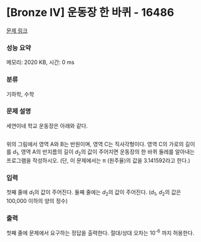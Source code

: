 # [Bronze IV] 운동장 한 바퀴 - 16486 

[문제 링크](https://www.acmicpc.net/problem/16486) 

### 성능 요약

메모리: 2020 KB, 시간: 0 ms

### 분류

기하학, 수학

### 문제 설명

<p style="user-select: auto;">세연이네 학교 운동장은 아래와 같다.</p>

<p style="text-align: center; user-select: auto;"><img alt="" src="https://upload.acmicpc.net/2f29c6a0-5406-493c-a4d6-d2595c32be2e/" style="user-select: auto;"></p>

<p style="user-select: auto;">위의 그림에서 영역 A와 B는 반원이며, 영역 C는 직사각형이다. 영역 C의 가로의 길이를 <em style="user-select: auto;">d</em><sub style="user-select: auto;">1</sub>, 영역 A의 반지름의 길이 <em style="user-select: auto;">d</em><sub style="user-select: auto;">2</sub>의 값이 주어지면 운동장의 한 바퀴 둘레를 알아내는 프로그램을 작성하시오. (단, 이 문제에서는 π (원주율)의 값을 3.141592라고 한다.)</p>

### 입력 

 <p style="user-select: auto;">첫째 줄에 <em style="user-select: auto;">d</em><sub style="user-select: auto;">1</sub>의 값이 주어진다. 둘째 줄에는 <em style="user-select: auto;">d</em><sub style="user-select: auto;">2</sub>의 값이 주어진다. (<em style="user-select: auto;">d</em><sub style="user-select: auto;">1</sub>, <em style="user-select: auto;">d</em><sub style="user-select: auto;">2</sub>의 값은 100,000 이하의 양의 정수)</p>

### 출력 

 <p style="user-select: auto;">첫째 줄에 문제에서 요구하는 정답을 출력한다. 절대/상대 오차는 10<sup style="user-select: auto;">-6</sup> 까지 허용한다.</p>

